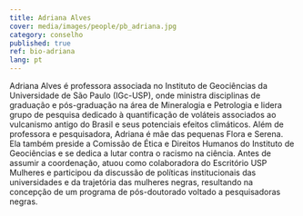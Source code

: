 ```yaml
---
title: Adriana Alves
cover: media/images/people/pb_adriana.jpg
category: conselho
published: true
ref: bio-adriana
lang: pt
---
```


Adriana Alves é professora associada no Instituto de Geociências da Universidade de São Paulo (IGc-USP), onde ministra disciplinas de graduação e pós-graduação na área de Mineralogia e Petrologia e lidera grupo de pesquisa dedicado à quantificação de voláteis associados ao vulcanismo antigo do Brasil e seus potenciais efeitos climáticos. Além de professora e pesquisadora, Adriana é mãe das pequenas Flora e Serena. Ela também preside a Comissão de Ética e Direitos Humanos do Instituto de Geociências e se dedica a lutar contra o racismo na ciência. Antes de assumir a coordenação, atuou como colaboradora do Escritório USP Mulheres e participou da discussão de políticas institucionais das universidades e da trajetória das mulheres negras, resultando na concepção de um programa de pós-doutorado voltado a pesquisadoras negras.